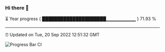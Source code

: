 ### Hi there 👋

⏳ Year progress { █████████████████████▁▁▁▁▁▁▁▁▁ } 71.93 %

---

⏰ Updated on Tue, 20 Sep 2022 12:51:32 GMT

![Progress Bar CI](https://github.com/ZhaoGui/ZhaoGui/workflows/Progress%20Bar%20CI/badge.svg)
